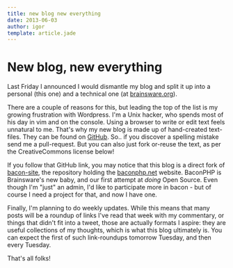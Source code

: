 ```yaml
---
title: new blog new everything
date: 2013-06-03
author: igor
template: article.jade
---
```

# New blog, new everything
Last Friday I announced I would dismantle my blog and split it up into a personal (this one) and a technical one (at [brainsware.org](http://brainsware.org)).

There are a couple of reasons for this, but leading the top of the list is my growing frustration with Wordpress. I'm a Unix hacker, who spends most of his day in vim and on the console. Using a browser to write or edit text feels unnatural to me. That's why my new blog is made up of hand-created text-files. They can be found on [GitHub](https://github.com/igalic/blag/tree/master/_posts). So.. if you discover a spelling mistake send me a pull-request. But you can also just fork or-reuse the text, as per the CreativeCommons license below!

If you follow that GitHub link, you may notice that this blog is a direct fork of [bacon-site](https://github.com/Brainsware/bacon-site), the repository holding the [baconphp.net](http://baconphp.net/) website. BaconPHP is Brainsware's new baby, and our first attempt at *doing* Open Source. Even though I'm "just" an admin, I'd like to participate more in bacon - but of course I need a project for that, and now I have one.

Finally, I'm planning to do weekly updates. While this means that many posts will be a roundup of links I've read that week with my commentary, or things that didn't fit into a tweet, those are actually formats I aspire: they are useful collections of my thoughts, which is what this blog ultimately is.
You can expect the first of such link-roundups tomorrow Tuesday, and then every Tuesday.

That's all folks!
